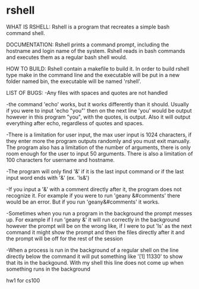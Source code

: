 rshell
======
WHAT IS RSHELL:
Rshell is a program that recreates a simple bash command shell. 

DOCUMENTATION:
Rshell prints a command prompt, including the hostname and login name of the system. 
Rshell reads in bash commands and executes them as a regular bash shell would.

HOW TO BUILD:
Rshell contain a makefile to build it. In order to build rshell type make in the command line and the executable will be put in a new folder named bin, the executable will be named 'rshell'.

LIST OF BUGS:
-Any files with spaces and quotes are not handled

-the command 'echo' works, but it works differently than it should. Usually if you were to input 'echo "you"' then on the next line 'you' would be output however in this program "you", with the quotes, is output. Also it will output everything after echo, regardless of quotes and spaces.

-There is a limitation for user input, the max user input is 1024 characters, if they enter more the program outputs randomly and you must exit manually. The program also has a limitation of the number of arguments, there is only room enough for the user to input 50 arguments. 
There is also a limitation of 100 characters for username and hostname.

-The program will only find '&' if it is the last input command or if the last input word ends with '&' (ex. 'ls&') 

-If you input a '&' with a comment directly after it, the program does not recognize it. For example if you were to run 'geany &#comments' there would be an error. But if you run 'geany&#comments' it works.

-Sometimes when you run a program in the background the prompt messes up. For example if I run 
'geany &' it will run correctly in the background however the prompt will be on the wrong like, if I were to put 'ls' as the next command it might show the prompt and then the files directly after it and the prompt will be off for the rest of the session

-When a process is run in the background of a regular shell on the line directly below the command it will put something like '[1] 11330' to show that its in the backgound. With my shell this line does not come up when something runs in the background


hw1 for cs100
